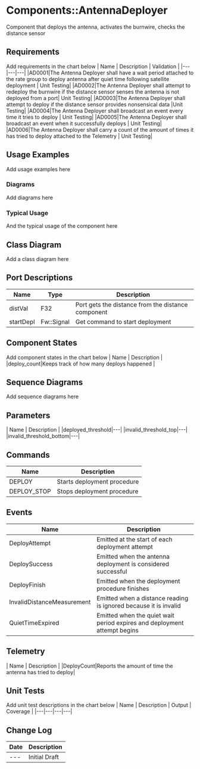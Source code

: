 # Components::AntennaDeployer

Component that deploys the antenna, activates the burnwire, checks the distance sensor


## Requirements
Add requirements in the chart below
| Name | Description | Validation |
|---|---|---|
|AD0001|The Antenna Deployer shall have a wait period attached to the rate group to deploy antenna after quiet time following satellite deployment | Unit Testing|
|AD0002|The Antenna Deployer shall attempt to redeploy the burnwire if the distance sensor senses the antenna is not deployed from a port| Unit Testing|
|AD0003|The Antenna Deployer shall attempt to deploy if the distance sensor provides nonsensical data |Unit Testing|
|AD0004|The Antenna Deployer shall broadcast an event every time it tries to deploy | Unit Testing|
|AD0005|The Antenna Deployer shall broadcast an event when it successfully deploys | Unit Testing|
|AD0006|The Antenna Deployer shall carry a count of the amount of times it has tried to deploy attached to the Telemetry | Unit Testing|


## Usage Examples
Add usage examples here

### Diagrams
Add diagrams here

### Typical Usage
And the typical usage of the component here

## Class Diagram
Add a class diagram here

## Port Descriptions
| Name | Type | Description |
|------|------| ----------- |
|distVal|F32|Port gets the distance from the distance component |
|startDepl|Fw::Signal|Get command to start deployment|

## Component States
Add component states in the chart below
| Name | Description |
|deploy_count|Keeps track of how many deploys happened |

## Sequence Diagrams
Add sequence diagrams here

## Parameters
| Name | Description |
|deployed_threshold|---|
|invalid_threshold_top|---|
|invalid_threshold_bottom|---|


## Commands
| Name | Description |
| ---- | -----------  |
|DEPLOY|Starts deployment procedure|
|DEPLOY_STOP|Stops deployment procedure|


## Events
| Name | Description |
|------|------------|
|DeployAttempt|Emitted at the start of each deployment attempt|
|DeploySuccess|Emitted when the antenna deployment is considered successful|
|DeployFinish|Emitted when the deployment procedure finishes|
|InvalidDistanceMeasurement|Emitted when a distance reading is ignored because it is invalid|
|QuietTimeExpired|Emitted when the quiet wait period expires and deployment attempt begins|


## Telemetry
| Name | Description |
|DeployCount|Reports the amount of time the antenna has tried to deploy|

## Unit Tests
Add unit test descriptions in the chart below
| Name | Description | Output | Coverage |
|---|---|---|---|


## Change Log
| Date | Description |
|---|---|
|---| Initial Draft |
